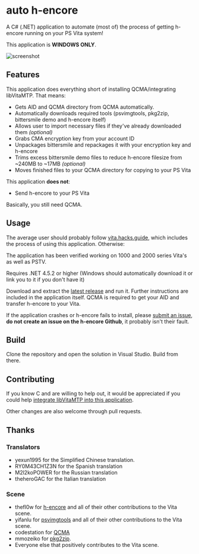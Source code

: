 # auto h-encore
A C# (.NET) application to automate (most of) the process of getting h-encore running on your PS Vita system!

This application is **WINDOWS ONLY**.

![screenshot](https://puu.sh/AQ17U/b204b8f5fa.png "screenshot")

## Features
This application does everything short of installing QCMA/integrating libVitaMTP. That means:
 
 - Gets AID and QCMA directory from QCMA automatically.
 - Automatically downloads required tools (psvimgtools, pkg2zip, bittersmile demo and h-encore itself)
 - Allows user to import necessary files if they've already downloaded them *(optional)*
 - Grabs CMA encryption key from your account ID
 - Unpackages bittersmile and repackages it with your encryption key and h-encore
 - Trims excess bittersmile demo files to reduce h-encore filesize from ~240MB to ~17MB *(optional)*
 - Moves finished files to your QCMA directory for copying to your PS Vita
 
This application **does not**:
 
 - Send h-encore to your PS Vita
 
Basically, you still need QCMA.

## Usage

The average user should probably follow [vita.hacks.guide](https://vita.hacks.guide/), which includes the process of using this application. Otherwise:

The application has been verified working on 1000 and 2000 series Vita's as well as PSTV.

Requires .NET 4.5.2 or higher (Windows should automatically download it or link you to it if you don't have it)

Download and extract the [latest release](https://github.com/noahc3/auto-h-encore/releases "latest release") and run it. Further instructions are included in the application itself. QCMA is required to get your AID and transfer h-encore to your Vita.

If the application crashes or h-encore fails to install, please [submit an issue](http://https://github.com/noahc3/auto-h-encore/issues "submit an issue"), **do not create an issue on the h-encore Github**, it probably isn't their fault.

## Build

Clone the repository and open the solution in Visual Studio. Build from there.

## Contributing

If you know C and are willing to help out, it would be appreciated if you could help [integrate libVitaMTP into this application](https://github.com/noahc3/auto-h-encore/issues/1).

Other changes are also welcome through pull requests.

## Thanks

### Translators
 - yexun1995 for the Simplified Chinese translation.
 - RY0M43CH1Z3N for the Spanish translation
 - M2l2koPOWER for the Russian translation
 - theheroGAC for the Italian translation
 
### Scene
 - thefl0w for [h-encore](https://github.com/TheOfficialFloW/h-encore "h-encore") and all of their other contributions to the Vita scene.
 - yifanlu for [psvimgtools](https://github.com/yifanlu/psvimgtools/ "psvimgtools") and all of their other contributions to the Vita scene.
 - codestation for [QCMA](https://github.com/codestation/qcma "QCMA")
 - mmozeiko for [pkg2zip](https://github.com/mmozeiko/pkg2zip "pkg2zip").
 - Everyone else that positively contributes to the Vita scene.
